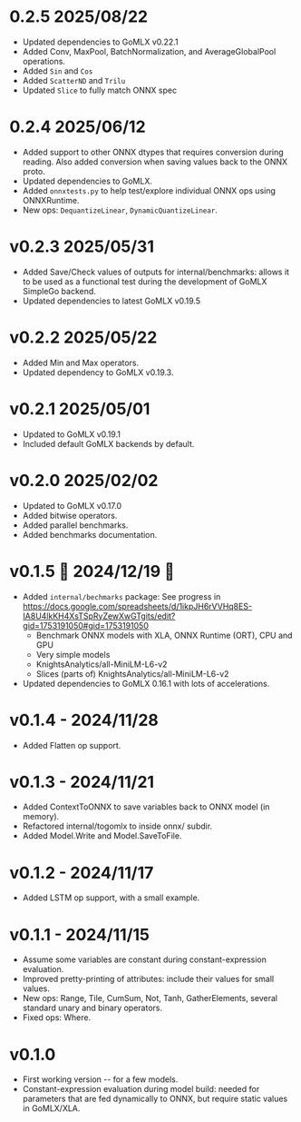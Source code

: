 # 0.2.5 2025/08/22

* Updated dependencies to GoMLX v0.22.1
* Added Conv, MaxPool, BatchNormalization, and AverageGlobalPool operations.
* Added `Sin` and `Cos`
* Added `ScatterND` and `Trilu`
* Updated `Slice` to fully match ONNX spec

# 0.2.4 2025/06/12 

* Added support to other ONNX dtypes that requires conversion during reading.
  Also added conversion when saving values back to the ONNX proto.
* Updated dependencies to GoMLX.
* Added `onnxtests.py` to help test/explore individual ONNX ops using ONNXRuntime. 
* New ops: `DequantizeLinear`, `DynamicQuantizeLinear`.

# v0.2.3 2025/05/31

* Added Save/Check values of outputs for internal/benchmarks: allows it to be
  used as a functional test during the development of GoMLX SimpleGo backend.
* Updated dependencies to latest GoMLX v0.19.5

# v0.2.2 2025/05/22

* Added Min and Max operators.
* Updated dependency to GoMLX v0.19.3.

# v0.2.1 2025/05/01

* Updated to GoMLX v0.19.1
* Included default GoMLX backends by default.

# v0.2.0 2025/02/02

* Updated to GoMLX v0.17.0
* Added bitwise operators.
* Added parallel benchmarks.
* Added benchmarks documentation.

# v0.1.5 🎄 2024/12/19 🎄

* Added `internal/bechmarks` package: See progress in https://docs.google.com/spreadsheets/d/1ikpJH6rVVHq8ES-IA8U4lkKH4XsTSpRyZewXwGTgits/edit?gid=1753191050#gid=1753191050
  * Benchmark ONNX models with XLA, ONNX Runtime (ORT), CPU and GPU
  * Very simple models
  * KnightsAnalytics/all-MiniLM-L6-v2
  * Slices (parts of) KnightsAnalytics/all-MiniLM-L6-v2
* Updated dependencies to GoMLX 0.16.1 with lots of accelerations.

# v0.1.4 - 2024/11/28

* Added Flatten op support.

# v0.1.3 - 2024/11/21

* Added ContextToONNX to save variables back to ONNX model (in memory).
* Refactored internal/togomlx to inside onnx/ subdir.
* Added Model.Write and Model.SaveToFile.

# v0.1.2 - 2024/11/17

* Added LSTM op support, with a small example. 

# v0.1.1 - 2024/11/15

* Assume some variables are constant during constant-expression evaluation.
* Improved pretty-printing of attributes: include their values for small values.
* New ops: Range, Tile, CumSum, Not, Tanh, GatherElements, several standard unary and binary operators.
* Fixed ops: Where.

# v0.1.0

* First working version -- for a few models.
* Constant-expression evaluation during model build: needed for parameters that are fed dynamically 
  to ONNX, but require static values in GoMLX/XLA.
